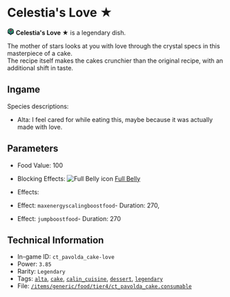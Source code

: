 # Celestia's Love ★

<img src="https://raw.githubusercontent.com/Ceterai/Enternia/main/items/generic/food/tier4/ct_pavolda_cake.png" alt="Celestia's Love ★ icon" loading="lazy" height=16px width="auto" /> **Celestia's Love ★** is a legendary dish.

The mother of stars looks at you with love through the crystal specs in this masterpiece of a cake.  
The recipe itself makes the cakes crunchier than the original recipe, with an additional shift in taste.

## Ingame

Species descriptions:

- Alta: I feel cared for while eating this, maybe because it was actually made with love.

## Parameters

- Food Value: 100
- Blocking Effects: <img src="https://starbounder.org/mediawiki/images/6/60/Status_Well_Fed.png" alt="Full Belly icon" loading="lazy" height=16px width=16px /> [Full Belly](https://starbounder.org/Full_Belly)
- Effects: 

- Effect: `maxenergyscalingboostfood`- Duration: 270, 

- Effect: `jumpboostfood`- Duration: 270

## Technical Information

- In-game ID: `ct_pavolda_cake-love`
- Power: `3.85`
- Rarity: `Legendary`
- Tags: [`alta`](https://ceterai.github.io/MyEnternia/Wiki/Tags/Alta), [`cake`](https://ceterai.github.io/MyEnternia/Wiki/Tags/Cake), [`calin_cuisine`](https://ceterai.github.io/MyEnternia/Wiki/Tags/CalinCuisine), [`dessert`](https://ceterai.github.io/MyEnternia/Wiki/Tags/Dessert), [`legendary`](https://ceterai.github.io/MyEnternia/Wiki/Tags/Legendary)
- File: [`/items/generic/food/tier4/ct_pavolda_cake.consumable`](https://github.com/Ceterai/Enternia/blob/main/items/generic/food/tier4/ct_pavolda_cake.consumable)

